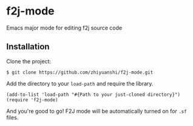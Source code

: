 f2j-mode
========

Emacs major mode for editing f2j source code

## Installation

Clone the project:

    $ git clone https://github.com/zhiyuanshi/f2j-mode.git

Add the directory to your `load-path` and require the library.

    (add-to-list 'load-path "#{Path to your just-cloned directory}")
    (require 'f2j-mode)

And you're good to go! F2J mode will be automatically turned on for `.sf` files.